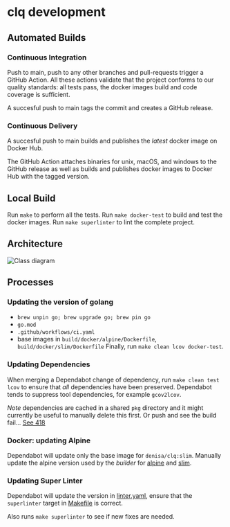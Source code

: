 # clq development

## Automated Builds

### Continuous Integration

Push to main, push to any other branches and pull-requests trigger a GitHub Action.
All these actions validate that the project conforms to our
quality standards: all tests pass, the docker images build and code coverage is sufficient.

A succesful push to main tags the commit and creates a GitHub release.

### Continuous Delivery

A succesful push to main builds and publishes the *latest* docker image on Docker Hub.

The GitHub Action attaches binaries for unix, macOS, and windows to the GitHub release
as well as builds and publishes docker images to Docker Hub with the tagged version.

## Local Build

Run `make` to perform all the tests.
Run `make docker-test` to build and test the docker images.
Run `make superlinter` to lint the complete project.

## Architecture

![Class diagram](https://denisa.github.io/clq/class_diagram.png)

## Processes

### Updating the version of golang

- `brew unpin go; brew upgrade go; brew pin go`
- `go.mod`
- `.github/workflows/ci.yaml`
- base images in `build/docker/alpine/Dockerfile`,  `build/docker/slim/Dockerfile`
Finally, run `make clean lcov docker-test`.

### Updating Dependencies

When merging a Dependabot change of dependency, run `make clean test lcov` to
ensure that *all* dependencies have been preserved. Dependabot tends to suppress
tool dependencies, for example `gcov2lcov`.

*Note* dependencies are cached in a shared `pkg` directory and it might currently be useful
to manually delete this first. Or push and see the build fail… [See 418]()

### Docker: updating Alpine

Dependabot will update only the base image for `denisa/clq:slim`.
Manually update the alpine version used by the *builder* for [alpine](build/docker/alpine/Dockerfile)
and [slim](build/docker/slim/Dockerfile).

### Updating Super Linter

Dependabot will update the version in [linter.yaml](.github/workflows/linter.yaml), ensure that the
`superlinter` target in [Makefile](Makefile) is correct.

Also runs `make superlinter` to see if new fixes are needed.
